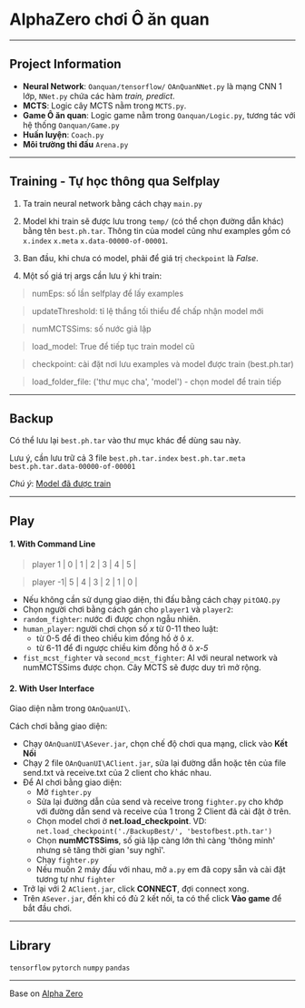 # AlphaZero chơi Ô ăn quan
----
## Project Information
- **Neural Network**: `Oanquan/tensorflow/` `OAnQuanNNet.py` là mạng CNN 1 lớp, `NNet.py` chứa các hàm *train, predict*.
- **MCTS**: Logic cây MCTS nằm trong `MCTS.py`.
- **Game Ô ăn quan**: Logic game nằm trong `Oanquan/Logic.py`, tương tác với hệ thống `Oanquan/Game.py`
- **Huấn luyện**: `Coach.py`
- **Môi trường thi đấu** `Arena.py`
----
## Training - Tự học thông qua Selfplay
1. Ta train neural network bằng cách chạy `main.py`

1. Model khi train sẽ được lưu trong `temp/` (có thể chọn đường dẫn khác) bằng tên `best.ph.tar`. Thông tin của model cũng như examples gồm có `x.index` `x.meta` `x.data-00000-of-00001`.
1. Ban đầu, khi chưa có model, phải để giá trị `checkpoint` là *False*.

1. Một số giá trị args cần lưu ý khi train:

>numEps: số lần selfplay để lấy examples

>updateThreshold: tỉ lệ thắng tối thiểu để chấp nhận model mới

>numMCTSSims: số nước giả lập

>load_model: True để tiếp tục train model cũ

>checkpoint: cài đặt nơi lưu examples và model được train (best.ph.tar)

>load\_folder\_file: ('thư mục cha', 'model') - chọn model để train tiếp


----
## Backup
 Có thể lưu lại `best.ph.tar` vào thư mục khác để dùng sau này.
 
 Lưu ý, cần lưu trữ cả 3 file
 `best.ph.tar.index` `best.ph.tar.meta` `best.ph.tar.data-00000-of-00001`
 
 *Chú ý*: [Model đã được train](https://drive.google.com/open?id=1DNCk3tDlzGNC35iFGIK2bDsClGeHvuij)

----
## Play
 #### 1. With Command Line

 > player 1 | 0 | 1 | 2 | 3 | 4 | 5 |
 
 > player -1| 5 | 4 | 3 | 2 | 1 | 0 |

 - Nếu không cần sử dụng giao diện, thi đấu bằng cách chạy `pitOAQ.py`
 - Chọn người chơi bằng cách gán cho `player1` và `player2`:
  - `random_fighter`: nước đi được chọn ngẫu nhiên.
  - `human_player`: người chơi chọn số *x* từ 0-11 theo luật:
    - từ 0-5 để đi theo chiều kim đồng hồ ở ô *x*.
    - từ 6-11 để đi ngược chiều kim đồng hồ ở ô *x-5*
  - `fist_mcst_fighter` và `second_mcst_fighter`: AI với neural network và numMCTSSims được chọn. Cây MCTS sẽ được duy trì mở rộng.
 
 #### 2. With User Interface
 Giao diện nằm trong `OAnQuanUI\`.
 
 Cách chơi bằng giao diện:
 - Chạy `OAnQuanUI\ASever.jar`, chọn chế độ chơi qua mạng, click vào **Kết Nối**
 - Chạy 2 file `OAnQuanUI\AClient.jar`, sửa lại đường dẫn hoặc tên của file send.txt và receive.txt của 2 client cho khác nhau.
 - Để AI chơi bằng giao diện:
   - Mở `fighter.py`
   - Sửa lại đường dẫn của send và receive trong `fighter.py` cho khớp với đường dẫn send và receive của 1 trong 2 Client đã cài đặt ở trên.
   - Chọn model chơi ở **net.load_checkpoint**. VD: `net.load_checkpoint('./BackupBest/', 'bestofbest.pth.tar')`
   - Chọn **numMCTSSims**, số giả lập càng lớn thì càng 'thông minh' nhưng sẽ tăng thời gian 'suy nghĩ'.
   - Chạy `fighter.py`
   - Nếu muốn 2 máy đấu với nhau, mở `a.py` em đã copy sẵn và cài đặt tương tự như `fighter`
 - Trở lại với 2 `AClient.jar`, click **CONNECT**, đợi connect xong.
 - Trên `ASever.jar`, đến khi có đủ 2 kết nối, ta có thể click **Vào game** để bắt đầu chơi.
 
----
 ## Library
 `tensorflow` `pytorch` `numpy` `pandas` 
 
----

Base on [Alpha Zero](https://github.com/suragnair/alpha-zero-general)
